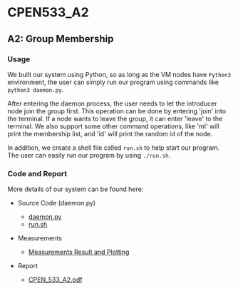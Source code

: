# CPEN533_A2

## A2: Group Membership

### Usage

We built our system using Python, so as long as the VM nodes have `Python3` environment, the user can simply run our program using commands like `python3 daemon.py`.

After entering the daemon process, the user needs to let the introducer node join the group first. This operation can be done by entering 'join' into the terminal. If a node wants to leave the group, it can enter 'leave' to the terminal. We also support some other command operations, like 'ml' will print the membership list, and 'id' will print the random id of the node.

In addition, we create a shell file called `run.sh` to help start our program. The user can easily run our program by using `./run.sh`.


### Code and Report

More details of our system can be found here:
- Source Code (daemon.py)
  + [daemon.py](https://github.com/Tangjiahui26/DistributedSystems/blob/master/A2/daemon.py)
  + [run.sh](https://github.com/Tangjiahui26/DistributedSystems/blob/master/A2/run.sh)

- Measurements
  + [Measurements Result and Plotting](https://github.com/Tangjiahui26/DistributedSystems/tree/master/A2/measurements)
  
- Report
  + [CPEN_533_A2.pdf](https://github.com/Tangjiahui26/DistributedSystems/blob/master/A2/Report/CPEN_533_A2.pdf)
  
